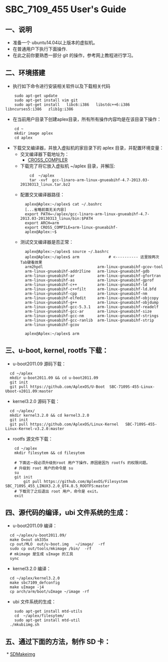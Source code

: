 # SBC_7109_455 User's Guide

## 一、说明

* 准备一个 ubuntu14.04以上版本的虚拟机。
* 在普通用户下执行下面操作.
* 在此之前你要熟悉一部分 git 的操作，参考网上教程进行学习。

## 二、环境搭建

* 执行如下命令进行安装相关软件以及下载相关代码
```shell
    sudo apt-get update
    sudo apt-get install vim git
    sudo apt-get install   libc6:i386   libstdc++6:i386   libncurses5:i386   zlib1g:i386
```
* 在当前用户目录下创建aplex目录，所有所有操作内容均是在该目录下操作：
```shell
    cd ~
    mkdir image aplex
    cd aplex
```
* 下载交叉编译器，并放入虚拟机的家目录下的 aplex 目录，并配置环境变量：
  * 交叉编译器下载地址为：
	* [CROSS_COMPILER](https://launchpad.net/linaro-toolchain-binaries/trunk/2013.03/+download/gcc-linaro-arm-linux-gnueabihf-4.7-2013.03-20130313_linux.tar.bz2)
  * 下载完了将它放入虚拟机 ~/aplex 目录，并解压:
	```shell
        cd  ~/aplex
        tar -xvf  gcc-linaro-arm-linux-gnueabihf-4.7-2013.03-20130313_linux.tar.bz2
	```
  * 配置交叉编译器路径：
    ```shell
      aplex@Aplex:~/aplex$ cat ~/.bashrc
      [...省略前面无关内容]
      export PATH=~/aplex/gcc-linaro-arm-linux-gnueabihf-4.7-2013.03-20130313_linux/bin:$PATH
      export ARCH=arm
      export CROSS_COMPILE=arm-linux-gnueabihf-
      aplex@Aplex:~$
    ```
  * 测试交叉编译器是否正常：
    ```shell
      aplex@Aplex:~/aplex$ source ~/.bashrc
      aplex@Aplex:~/aplex$ arm             # <---------- 这里按两次Tab键看效果
      arm2hpdl                        arm-linux-gnueabihf-gcov-tool
      arm-linux-gnueabihf-addr2line   arm-linux-gnueabihf-gdb
      arm-linux-gnueabihf-ar          arm-linux-gnueabihf-gfortran
      arm-linux-gnueabihf-as          arm-linux-gnueabihf-gprof
      arm-linux-gnueabihf-c++         arm-linux-gnueabihf-ld
      arm-linux-gnueabihf-c++filt     arm-linux-gnueabihf-ld.bfd
      arm-linux-gnueabihf-cpp         arm-linux-gnueabihf-nm
      arm-linux-gnueabihf-elfedit     arm-linux-gnueabihf-objcopy
      arm-linux-gnueabihf-g++         arm-linux-gnueabihf-objdump
      arm-linux-gnueabihf-gcc-5.3.1   arm-linux-gnueabihf-readelf
      arm-linux-gnueabihf-gcc-ar      arm-linux-gnueabihf-size
      arm-linux-gnueabihf-gcc-nm      arm-linux-gnueabihf-strings
      arm-linux-gnueabihf-gcc-ranlib  arm-linux-gnueabihf-strip
      arm-linux-gnueabihf-gcov

      aplex@Aplex:~/aplex$ arm
    ```

## 三、u-boot, kernel, rootfs  下载：
  * u-boot2011.09 源码下载：
  ```shell
    cd ~/aplex
    mkdir u-boot2011.09 && cd u-boot2011.09
    git init
    git pull https://github.com/AplexOS/U-Boot  SBC-7109S-455-Linux-Uboot-v2011.09:master
  ```
  * kernel3.2.0 源码下载：
  ```shell
    cd ~/aplex/
    mkdir kernel3.2.0 && cd kernel3.2.0
    git init
    git pull https://github.com/AplexOS/Linux-Kernel   SBC-7109S-455-Linux-Kernel-v3.2.0:master
  ```
  * rootfs 源文件下载：
  ```shell
	  cd ~/aplex
	  mkdir filesytem && cd filesytem
  ```
  ```shell
	  # 下面这一段必须升级到root 用户下操作，原因是因为 rootfs 的权限问题。
	  # 升级到 root 用户的命令是 su
	  su
	  git init
    	  git pull https://github.com/AplexOS/Filesystem   SBC_7109S_455_LINUX3.2.0_QT4.8.5_ROOTFS:master
	  # 下载完了之后退出 root 用户，命令是 exit。
	  exit
  ```

## 四、源代码的编译，ubi 文件系统的生成：
  * u-boot2011.09 编译：
  ```shell
    cd ~/aplex/u-boot2011.09/
    make O=out ok335x
    cp out/MLO  out/u-boot.img   ~/image/  -rf
    sudo cp out/tools/mkimage /bin/  -rf
    # mkimage 是生成 uImage 的工具
    sync
  ```
  * kernel3.2.0 编译：
  ```shell
    cd ~/aplex/kernel3.2.0  
    make sbc7109_defconfig
    make uImage -j4
    cp arch/arm/boot/uImage ~/image -rf
  ```
  * ubi 文件系统的生成：
  ```shell
  	  sudo apt-get install mtd-utils
	  cd  ~/aplex/filesytem/
	  sudo apt-get install mtd-util
    ./mkubiimg.sh
  ```

## 五、通过下面的方法，制作 SD 卡：
  *  [SDMakeimg](MakeSDimg.md)
